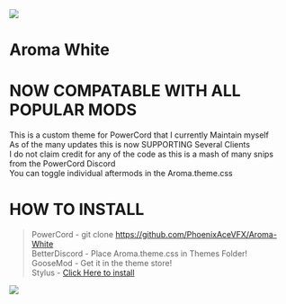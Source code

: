 <img src="https://github.com/PhoenixAceVFX/Aroma-White/raw/main/banner.png" />  

# Aroma White  
# NOW COMPATABLE WITH ALL POPULAR MODS
This is a custom theme for PowerCord that I currently Maintain myself  
As of the many updates this is now SUPPORTING Several Clients  
I do not claim credit for any of the code as this is a mash of many snips from the PowerCord Discord  
You can toggle individual aftermods in the Aroma.theme.css  
# HOW TO INSTALL  
>PowerCord - git clone https://github.com/PhoenixAceVFX/Aroma-White  
>BetterDiscord - Place Aroma.theme.css in Themes Folder!  
>GooseMod - Get it in the theme store!  
>Stylus - [Click Here to install](https://github.com/PhoenixAceVFX/Aroma-White/raw/main/Aroma.theme.user.css)

<img src="https://github.com/PhoenixAceVFX/Aroma-White/raw/main/BDx3p2gh.png" />